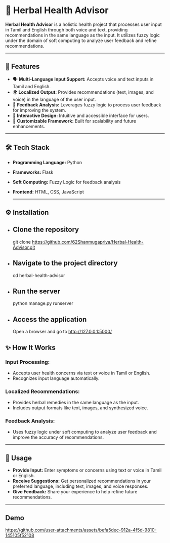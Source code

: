 # 🌿 Herbal Health Advisor  

**Herbal Health Advisor** is a holistic health project that processes user input in Tamil and English through both voice and text, providing recommendations in the same language as the input. It utilizes fuzzy logic under the domain of soft computing to analyze user feedback and refine recommendations.  

---

## 🚀 Features  

- 🗣️ **Multi-Language Input Support:** Accepts voice and text inputs in Tamil and English.  
- 🌍 **Localized Output:** Provides recommendations (text, images, and voice) in the language of the user input.  
- 🤖 **Feedback Analysis:** Leverages fuzzy logic to process user feedback for improving the system.  
- 🌟 **Interactive Design:** Intuitive and accessible interface for users.  
- 🔗 **Customizable Framework:** Built for scalability and future enhancements.  

---

## 🛠️ Tech Stack  

- **Programming Language:** Python  
- **Frameworks:** Flask  
- **Soft Computing:** Fuzzy Logic for feedback analysis  
- **Frontend:** HTML, CSS, JavaScript

  ---

## ⚙️ Installation
 - ## Clone the repository
    git clone https://github.com/62Shanmugapriya/Herbal-Health-Advisor.git
 - ## Navigate to the project directory
    cd herbal-health-advisor
 - ## Run the server
    python manage.py runserver
 - ## Access the application
    Open a browser and go to http://127.0.0.1:5000/

## ✨ How It Works  

### Input Processing:  
- Accepts user health concerns via text or voice in Tamil or English.  
- Recognizes input language automatically.  

### Localized Recommendations:  
- Provides herbal remedies in the same language as the input.  
- Includes output formats like text, images, and synthesized voice.  

### Feedback Analysis:  
- Uses fuzzy logic under soft computing to analyze user feedback and improve the accuracy of recommendations.  

---

## 📜 Usage  

- **Provide Input:** Enter symptoms or concerns using text or voice in Tamil or English.  
- **Receive Suggestions:** Get personalized recommendations in your preferred language, including text, images, and voice responses.  
- **Give Feedback:** Share your experience to help refine future recommendations.

---

## Demo

https://github.com/user-attachments/assets/befa5dec-912a-4f5d-9810-145105f52108





